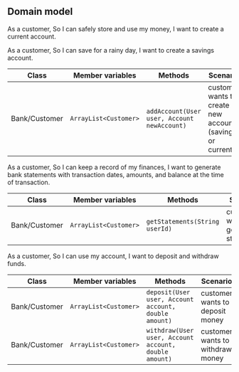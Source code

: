 ## Domain model

As a customer,
So I can safely store and use my money,
I want to create a current account.

As a customer,
So I can save for a rainy day,
I want to create a savings account.

| Class         | Member variables      | Methods                                     | Scenario                                                    | Outputs    |
|---------------|-----------------------|---------------------------------------------|-------------------------------------------------------------|------------|
| Bank/Customer | `ArrayList<Customer>` | `addAccount(User user, Account newAccount)` | customer wants to create a new account (savings or current) | true/false |

As a customer,
So I can keep a record of my finances,
I want to generate bank statements with transaction dates, amounts, and balance at the time of transaction.

| Class         | Member variables      | Methods                        | Scenario                              | Outputs                |
|---------------|-----------------------|--------------------------------|---------------------------------------|------------------------|
| Bank/Customer | `ArrayList<Customer>` | `getStatements(String userId)` | customer wants to get bank statements | List with transactions |

As a customer,
So I can use my account,
I want to deposit and withdraw funds.

| Class         | Member variables      | Methods                                               | Scenario                         | Outputs      |
|---------------|-----------------------|-------------------------------------------------------|----------------------------------|--------------|
| Bank/Customer | `ArrayList<Customer>` | `deposit(User user, Account account, double amount)`  | customer wants to deposit money  | success/fail |
| Bank/Customer | `ArrayList<Customer>` | `withdraw(User user, Account account, double amount)` | customer wants to withdraw money | success/fail |
